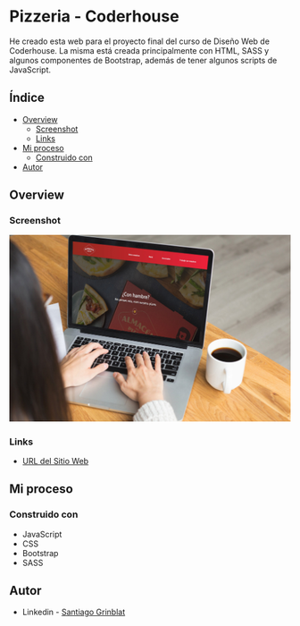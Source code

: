 # Pizzeria - Coderhouse
He creado esta web para el proyecto final del curso de Diseño Web de Coderhouse. La misma está creada principalmente con HTML, SASS y algunos componentes de Bootstrap, además de tener algunos scripts de JavaScript.

## Índice

- [Overview](#overview)
  - [Screenshot](#screenshot)
  - [Links](#links)
- [Mi proceso](#mi-proceso)
  - [Construido con](#construido-con)
- [Autor](#autor)

## Overview

### Screenshot

![](./images/previewPizza.jpg)

### Links

- [URL del Sitio Web](https://sgrinblat.github.io/Pizzeria__Coderhouse/public/pages/index.html)

## Mi proceso

### Construido con

- JavaScript
- CSS
- Bootstrap
- SASS

## Autor

- Linkedin - [Santiago Grinblat](https://www.linkedin.com/in/santiago-grinblat/)
